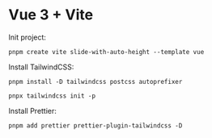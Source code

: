 # Vue 3 + Vite

Init project:
```
pnpm create vite slide-with-auto-height --template vue
```

Install TailwindCSS:
```
pnpm install -D tailwindcss postcss autoprefixer

pnpx tailwindcss init -p
```

Install Prettier:
```
pnpm add prettier prettier-plugin-tailwindcss -D
```
